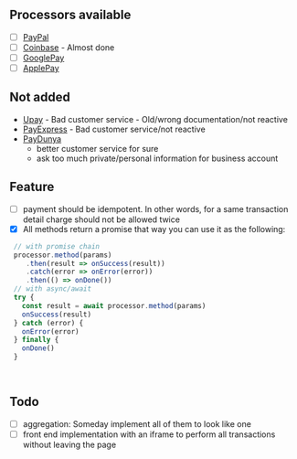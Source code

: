 ## Processors available
- [ ] [PayPal](paypal.md)
- [ ] [Coinbase](coinbase.md) - Almost done
- [ ] [GooglePay](google_pay.md)
- [ ] [ApplePay](apple_pay.md)

## Not added
- [Upay](http://upay.africa) - Bad customer service - Old/wrong documentation/not reactive
- [PayExpress](http://payexpresse.com) - Bad customer service/not reactive
- [PayDunya](https://paydunya.com)
    * better customer service for sure
    * ask too much private/personal information for business account
    
## Feature
- [ ] payment should be idempotent. In other words, for a same transaction detail charge should not be allowed twice
- [x] All methods return a promise that way you can use it as the following:
```typescript
 // with promise chain
 processor.method(params)
    .then(result => onSuccess(result))
    .catch(error => onError(error))
    .then(() => onDone())
 // with async/await
 try {
   const result = await processor.method(params)
   onSuccess(result)
 } catch (error) {
   onError(error)
 } finally {
   onDone()
 }
 



```

## Todo
- [ ] aggregation: Someday implement all of them to look like one
- [ ] front end implementation with an iframe to perform all transactions without leaving the page
